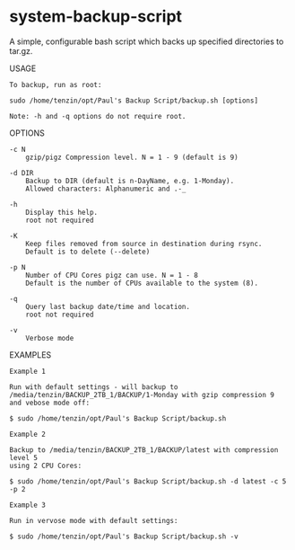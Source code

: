 system-backup-script
====================

A simple, configurable bash script which backs up specified directories to tar.gz.

USAGE

	To backup, run as root:

	sudo /home/tenzin/opt/Paul's Backup Script/backup.sh [options]

	Note: -h and -q options do not require root.

OPTIONS

	-c N
		gzip/pigz Compression level. N = 1 - 9 (default is 9)

	-d DIR
		Backup to DIR (default is n-DayName, e.g. 1-Monday).
		Allowed characters: Alphanumeric and .-_

	-h
		Display this help.
		root not required

	-K
		Keep files removed from source in destination during rsync.
		Default is to delete (--delete)

	-p N
		Number of CPU Cores pigz can use. N = 1 - 8
		Default is the number of CPUs available to the system (8).

	-q
		Query last backup date/time and location.
		root not required

	-v
		Verbose mode

EXAMPLES

	Example 1

	Run with default settings - will backup to 
	/media/tenzin/BACKUP_2TB_1/BACKUP/1-Monday with gzip compression 9 
	and vebose mode off:

	$ sudo /home/tenzin/opt/Paul's Backup Script/backup.sh

	Example 2

	Backup to /media/tenzin/BACKUP_2TB_1/BACKUP/latest with compression level 5
	using 2 CPU Cores:

	$ sudo /home/tenzin/opt/Paul's Backup Script/backup.sh -d latest -c 5 -p 2

	Example 3

	Run in vervose mode with default settings:

	$ sudo /home/tenzin/opt/Paul's Backup Script/backup.sh -v

